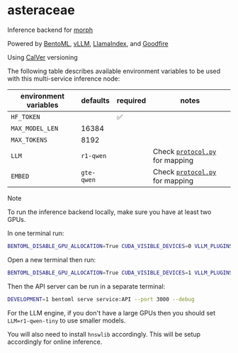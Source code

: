 # asteraceae

Inference backend for [morph](https://morph-editor.app)

Powered by [BentoML](https://bentoml.com), [vLLM](https://blog.vllm.ai/2023/06/20/vllm.html), [LlamaIndex](https://www.llamaindex.ai/), and [Goodfire](https://www.goodfire.ai/)

Using [CalVer](https://calver.org/) versioning

The following table describes available environment variables to be used with this multi-service inference node:

| environment variables | defaults   | required | notes                                            |
| --------------------- | ---------- | -------- | ------------------------------------------------ |
| `HF_TOKEN`            |            | ✅       |                                                  |
| `MAX_MODEL_LEN`       | 16384      |          |                                                  |
| `MAX_TOKENS`          | 8192       |          |                                                  |
| `LLM`                 | `r1-qwen`  |          | Check [`protocol.py`](./protocol.py) for mapping |
| `EMBED`               | `gte-qwen` |          | Check [`protocol.py`](./protocol.py) for mapping |

> [!NOTE]
> To run the inference backend locally, make sure you have at least two GPUs.
>
> In one terminal run:
>
> ```bash
> BENTOML_DISABLE_GPU_ALLOCATION=True CUDA_VISIBLE_DEVICES=0 VLLM_PLUGINS= bentoml serve service:Engine --port 3001 --debug
> ```
>
> Open a new terminal then run:
>
> ```bash
> BENTOML_DISABLE_GPU_ALLOCATION=True CUDA_VISIBLE_DEVICES=1 VLLM_PLUGINS= bentoml serve service:Embeddings --port 3002 --debug
> ```
>
> Then the API server can be run in a separate terminal:
>
> ```bash
> DEVELOPMENT=1 bentoml serve service:API --port 3000 --debug
> ```

For the LLM engine, if you don't have a large GPUs then you should set `LLM=r1-qwen-tiny` to use smaller models.

You will also need to install `hnswlib` accordingly. This will be setup accordingly for online inference.
